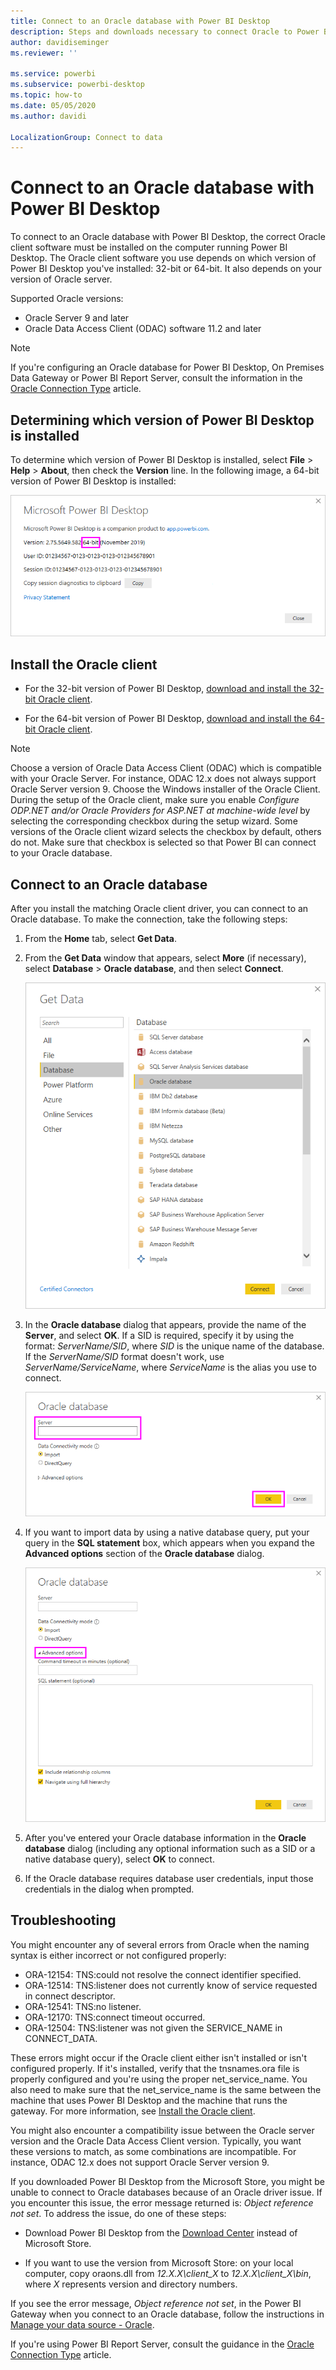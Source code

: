 ```yaml
---
title: Connect to an Oracle database with Power BI Desktop
description: Steps and downloads necessary to connect Oracle to Power BI Desktop
author: davidiseminger
ms.reviewer: ''

ms.service: powerbi
ms.subservice: powerbi-desktop
ms.topic: how-to
ms.date: 05/05/2020
ms.author: davidi

LocalizationGroup: Connect to data
---
```

# Connect to an Oracle database with Power BI Desktop
To connect to an Oracle database with Power BI Desktop, the correct Oracle client software must be installed on the computer running Power BI Desktop. The Oracle client software you use depends on which version of Power BI Desktop you've installed: 32-bit or 64-bit. It also depends on your version of Oracle server.

Supported Oracle versions: 
- Oracle Server 9 and later
- Oracle Data Access Client (ODAC) software 11.2 and later

> [!NOTE]
> If you're configuring an Oracle database for Power BI Desktop, On Premises Data Gateway or Power BI Report Server, consult the information in the [Oracle Connection Type](https://docs.microsoft.com/sql/reporting-services/report-data/oracle-connection-type-ssrs?view=sql-server-ver15) article. 


## Determining which version of Power BI Desktop is installed
To determine which version of Power BI Desktop is installed, select **File** > **Help** > **About**, then check the **Version** line. In the following image, a 64-bit version of Power BI Desktop is installed:

![Power BI Desktop version](media/desktop-connect-oracle-database/connect-oracle-database_1.png)

## Install the Oracle client
- For the 32-bit version of Power BI Desktop, [download and install the 32-bit Oracle client](https://www.oracle.com/technetwork/topics/dotnet/utilsoft-086879.html).

- For the 64-bit version of Power BI Desktop, [download and install the 64-bit Oracle client](https://www.oracle.com/database/technologies/odac-downloads.html).

> [!NOTE]
> Choose a version of Oracle Data Access Client (ODAC) which is compatible with your Oracle Server. For instance, ODAC 12.x does not always support Oracle Server version 9.
> Choose the Windows installer of the Oracle Client.
> During the setup of the Oracle client, make sure you enable *Configure ODP.NET and/or Oracle Providers for ASP.NET at machine-wide level* by selecting the corresponding checkbox during the setup wizard. Some versions of the Oracle client wizard selects the checkbox by default, others do not. Make sure that checkbox is selected so that Power BI can connect to your Oracle database.

## Connect to an Oracle database
After you install the matching Oracle client driver, you can connect to an Oracle database. To make the connection, take the following steps:

1. From the **Home** tab, select **Get Data**. 

2. From the **Get Data** window that appears, select **More** (if necessary), select **Database** > **Oracle database**, and then select **Connect**.
   
   ![Oracle database connect](media/desktop-connect-oracle-database/connect-oracle-database_2.png)
2. In the **Oracle database** dialog that appears, provide the name of the **Server**, and select **OK**. If a SID is required, specify it by using the format: *ServerName/SID*, where *SID* is the unique name of the database. If the *ServerName/SID* format doesn't work, use *ServerName/ServiceName*, where *ServiceName* is the alias you use to connect.


   ![Enter Oracle server name](media/desktop-connect-oracle-database/connect-oracle-database_3.png)

      
3. If you want to import data by using a native database query, put your query in the **SQL statement** box, which appears when you expand the **Advanced options** section of the **Oracle database** dialog.
   
   ![Expand Advanced options](media/desktop-connect-oracle-database/connect-oracle-database_4.png)
4. After you've entered your Oracle database information in the **Oracle database** dialog (including any optional information such as a SID or a native database query), select **OK** to connect.
5. If the Oracle database requires database user credentials, input those credentials in the dialog when prompted.


## Troubleshooting

You might encounter any of several errors from Oracle when the naming syntax is either incorrect or not configured properly:

* ORA-12154: TNS:could not resolve the connect identifier specified.
* ORA-12514: TNS:listener does not currently know of service requested in connect descriptor.
* ORA-12541: TNS:no listener.
* ORA-12170: TNS:connect timeout occurred.
* ORA-12504: TNS:listener was not given the SERVICE_NAME in CONNECT_DATA.

These errors might occur if the Oracle client either isn't installed or isn't configured properly. If it's installed, verify that the tnsnames.ora file is properly configured and you're using the proper net_service_name. You also need to make sure that the net_service_name is the same between the machine that uses Power BI Desktop and the machine that runs the gateway. For more information, see [Install the Oracle client](#install-the-oracle-client).

You might also encounter a compatibility issue between the Oracle server version and the Oracle Data Access Client version. Typically, you want these versions to match, as some combinations are incompatible. For instance, ODAC 12.x does not support Oracle Server version 9.

If you downloaded Power BI Desktop from the Microsoft Store, you might be unable to connect to Oracle databases because of an Oracle driver issue. If you encounter this issue, the error message returned is: *Object reference not set*. To address the issue, do one of these steps:

* Download Power BI Desktop from the [Download Center](https://www.microsoft.com/download/details.aspx?id=58494) instead of Microsoft Store.

* If you want to use the version from Microsoft Store: on your local computer, copy oraons.dll from _12.X.X\client_X_ to _12.X.X\client_X\bin_, where _X_ represents version and directory numbers.

If you see the error message, *Object reference not set*, in the Power BI Gateway when you connect to an Oracle database, follow the instructions in [Manage your data source - Oracle](service-gateway-onprem-manage-oracle.md).

If you're using Power BI Report Server, consult the guidance in the [Oracle Connection Type](https://docs.microsoft.com/sql/reporting-services/report-data/oracle-connection-type-ssrs?view=sql-server-ver15) article.
